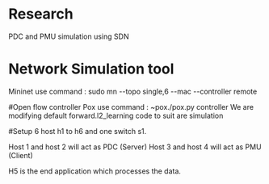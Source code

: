 # Research
PDC and PMU simulation using SDN

# Network Simulation tool
Mininet
use command : sudo mn --topo single,6 --mac --controller remote

#Open flow controller
Pox
use command : ~pox./pox.py controller
We are modifying default forward.l2_learning code to suit are simulation

#Setup
6 host h1 to h6 and one switch s1.

Host 1 and host 2 will act as PDC (Server)
Host 3 and host 4 will act as PMU (Client)

H5 is the end application which processes the data.
